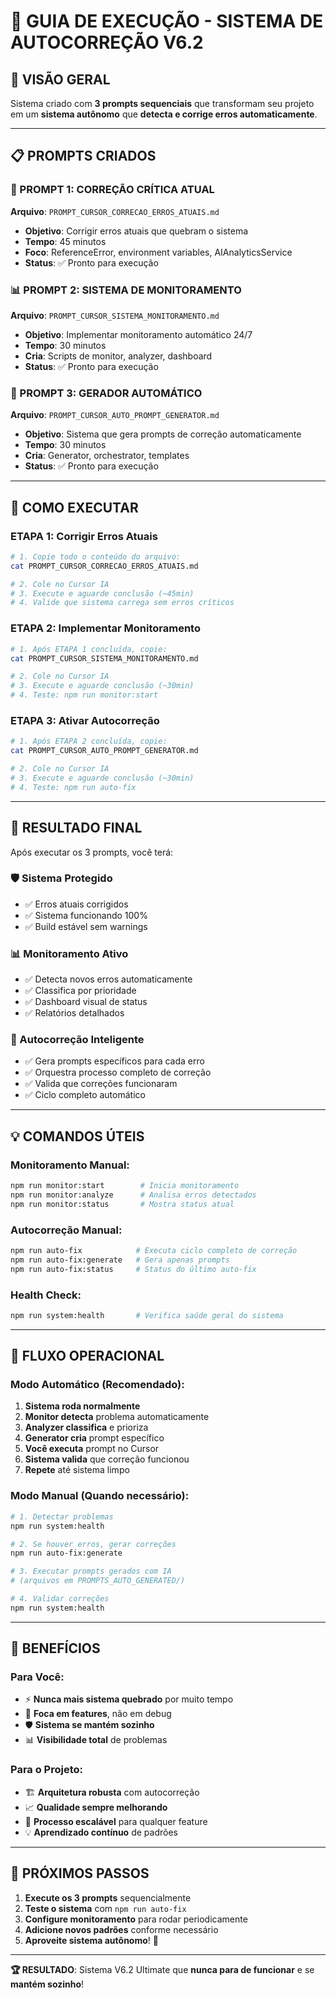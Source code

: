 # 📖 GUIA DE EXECUÇÃO - SISTEMA DE AUTOCORREÇÃO V6.2

## 🎯 VISÃO GERAL

Sistema criado com **3 prompts sequenciais** que transformam seu projeto em um **sistema autônomo** que **detecta e corrige erros automaticamente**.

---

## 📋 PROMPTS CRIADOS

### **🚨 PROMPT 1: CORREÇÃO CRÍTICA ATUAL**
**Arquivo**: `PROMPT_CURSOR_CORRECAO_ERROS_ATUAIS.md`
- **Objetivo**: Corrigir erros atuais que quebram o sistema
- **Tempo**: 45 minutos
- **Foco**: ReferenceError, environment variables, AIAnalyticsService
- **Status**: ✅ Pronto para execução

### **📊 PROMPT 2: SISTEMA DE MONITORAMENTO**  
**Arquivo**: `PROMPT_CURSOR_SISTEMA_MONITORAMENTO.md`
- **Objetivo**: Implementar monitoramento automático 24/7
- **Tempo**: 30 minutos
- **Cria**: Scripts de monitor, analyzer, dashboard
- **Status**: ✅ Pronto para execução

### **🤖 PROMPT 3: GERADOR AUTOMÁTICO**
**Arquivo**: `PROMPT_CURSOR_AUTO_PROMPT_GENERATOR.md`
- **Objetivo**: Sistema que gera prompts de correção automaticamente
- **Tempo**: 30 minutos
- **Cria**: Generator, orchestrator, templates
- **Status**: ✅ Pronto para execução

---

## 🚀 COMO EXECUTAR

### **ETAPA 1: Corrigir Erros Atuais**
```bash
# 1. Copie todo o conteúdo do arquivo:
cat PROMPT_CURSOR_CORRECAO_ERROS_ATUAIS.md

# 2. Cole no Cursor IA
# 3. Execute e aguarde conclusão (~45min)
# 4. Valide que sistema carrega sem erros críticos
```

### **ETAPA 2: Implementar Monitoramento**
```bash
# 1. Após ETAPA 1 concluída, copie:
cat PROMPT_CURSOR_SISTEMA_MONITORAMENTO.md

# 2. Cole no Cursor IA
# 3. Execute e aguarde conclusão (~30min)
# 4. Teste: npm run monitor:start
```

### **ETAPA 3: Ativar Autocorreção**
```bash
# 1. Após ETAPA 2 concluída, copie:
cat PROMPT_CURSOR_AUTO_PROMPT_GENERATOR.md

# 2. Cole no Cursor IA
# 3. Execute e aguarde conclusão (~30min)
# 4. Teste: npm run auto-fix
```

---

## 🎯 RESULTADO FINAL

Após executar os 3 prompts, você terá:

### **🛡️ Sistema Protegido**
- ✅ Erros atuais corrigidos
- ✅ Sistema funcionando 100%
- ✅ Build estável sem warnings

### **📊 Monitoramento Ativo**
- ✅ Detecta novos erros automaticamente
- ✅ Classifica por prioridade
- ✅ Dashboard visual de status
- ✅ Relatórios detalhados

### **🤖 Autocorreção Inteligente**
- ✅ Gera prompts específicos para cada erro
- ✅ Orquestra processo completo de correção
- ✅ Valida que correções funcionaram
- ✅ Ciclo completo automático

---

## 💡 COMANDOS ÚTEIS

### **Monitoramento Manual**:
```bash
npm run monitor:start        # Inicia monitoramento
npm run monitor:analyze      # Analisa erros detectados
npm run monitor:status       # Mostra status atual
```

### **Autocorreção Manual**:
```bash
npm run auto-fix            # Executa ciclo completo de correção
npm run auto-fix:generate   # Gera apenas prompts
npm run auto-fix:status     # Status do último auto-fix
```

### **Health Check**:
```bash
npm run system:health       # Verifica saúde geral do sistema
```

---

## 🔄 FLUXO OPERACIONAL

### **Modo Automático** (Recomendado):
1. **Sistema roda normalmente**
2. **Monitor detecta** problema automaticamente
3. **Analyzer classifica** e prioriza
4. **Generator cria** prompt específico
5. **Você executa** prompt no Cursor
6. **Sistema valida** que correção funcionou
7. **Repete** até sistema limpo

### **Modo Manual** (Quando necessário):
```bash
# 1. Detectar problemas
npm run system:health

# 2. Se houver erros, gerar correções
npm run auto-fix:generate

# 3. Executar prompts gerados com IA
# (arquivos em PROMPTS_AUTO_GENERATED/)

# 4. Validar correções
npm run system:health
```

---

## 🎉 BENEFÍCIOS

### **Para Você**:
- ⚡ **Nunca mais sistema quebrado** por muito tempo
- 🚀 **Foca em features**, não em debug
- 🛡️ **Sistema se mantém sozinho**
- 📊 **Visibilidade total** de problemas

### **Para o Projeto**:
- 🏗️ **Arquitetura robusta** com autocorreção
- 📈 **Qualidade sempre melhorando**
- 🔄 **Processo escalável** para qualquer feature
- 💡 **Aprendizado contínuo** de padrões

---

## 🎯 PRÓXIMOS PASSOS

1. **Execute os 3 prompts** sequencialmente
2. **Teste o sistema** com `npm run auto-fix`
3. **Configure monitoramento** para rodar periodicamente
4. **Adicione novos padrões** conforme necessário
5. **Aproveite sistema autônomo**! 🚀

---

**🏆 RESULTADO**: Sistema V6.2 Ultimate que **nunca para de funcionar** e se **mantém sozinho**!